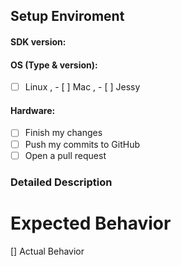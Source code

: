 <!--- Provide a general summary of the issue in the Title above -->

## Setup Enviroment 
#### SDK version: 
#### OS (Type & version): 
- [ ] Linux , - [ ] Mac , - [ ] Jessy 
#### Hardware:
- [ ] Finish my changes
- [ ] Push my commits to GitHub
- [ ] Open a pull request

### Detailed Description

# Expected Behavior

[] Actual Behavior
